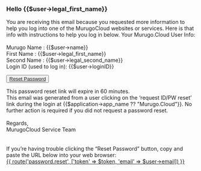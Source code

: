 
### Hello {{$user->legal_first_name}}
You are receiving this email because you requested more information to help you log into one of the MurugoCloud websites or services.
Here is that info with instructions to help you log in below.
Your Murugo.Cloud User Info:
<br><br>
Murugo Name : {{$user->name}}
<br>
First Name : {{$user->legal_first_name}}
<br>
Second Name : {{$user->legal_second_name}}
<br>
Login ID (used to log in): {{$user->loginID}}

<button><a href="{{ route('password.reset', ['token' => $token, 'email' => $user->email]) }}" class="btn resetpwd-button-link">Reset Password</a></button>

This password reset link will expire in 60 minutes.<br>
This email was generated from a user clicking on the ‘request ID/PW reset’ link during the login at {{$application->app_name ?? "Murugo.Cloud"}}. No further action is required if you did not request a password reset.
<br><br>
Regards,<br>
MurugoCloud Service Team<br><br><br>
If you’re having trouble clicking the “Reset Password” button, copy and paste the URL below into your web browser:<br>
<a href="{{ route('password.reset', ['token' => $token, 'email' => $user->email]) }}" class="btn btn-link resetpwd-button">{{ route('password.reset', ['token' => $token, 'email' => $user->email]) }}</a>
